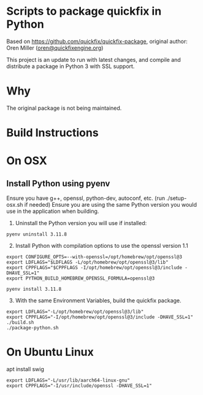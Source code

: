 
# Scripts to package quickfix in Python

Based on https://github.com/quickfix/quickfix-package, original author: Oren Miller (oren@quickfixengine.org)

This project is an update to run with latest changes,
and compile and distribute a package in Python 3 with SSL support.

# Why

The original package is not being maintained.

# Build Instructions

# On OSX

## Install Python using pyenv

Ensure you have g++, openssl, python-dev, autoconf, etc. (run ./setup-osx.sh if needed)
Ensure you are using the same Python version you would use in the application when building.

1. Uninstall the Python version you will use if installed:

```
pyenv uninstall 3.11.8
```

2. Install Python with compilation options to use the openssl version 1.1

```
export CONFIGURE_OPTS=--with-openssl=/opt/homebrew/opt/openssl@3
export LDFLAGS="$LDFLAGS -L/opt/homebrew/opt/openssl@3/lib"
export CPPFLAGS="$CPPFLAGS -I/opt/homebrew/opt/openssl@3/include -DHAVE_SSL=1"
export PYTHON_BUILD_HOMEBREW_OPENSSL_FORMULA=openssl@3

pyenv install 3.11.8
```

3. With the same Environment Variables, build the quickfix package.

```
export LDFLAGS="-L/opt/homebrew/opt/openssl@3/lib"
export CPPFLAGS="-I/opt/homebrew/opt/openssl@3/include -DHAVE_SSL=1"
./build.sh
./package-python.sh
```

# On Ubuntu Linux

apt install swig

```
export LDFLAGS="-L/usr/lib/aarch64-linux-gnu"
export CPPFLAGS="-I/usr/include/openssl -DHAVE_SSL=1"
```
